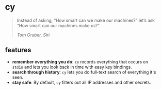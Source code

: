 # cy

> Instead of asking, “How smart can we make our machines?” let’s ask “How smart can our machines make us?”
>
> _Tom Gruber, Siri_

## features

* **remember everything you do**: `cy` records everything that occurs on
  `stdin` and lets you look back in time with easy key bindings.
* **search through history**: `cy` lets you do full-text 
  search of everything it's seen.
* **stay safe**: By default, `cy` filters out all IP addresses and other secrets.
